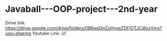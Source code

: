 # Javaball---OOP-project---2nd-year
Drive link: https://drive.google.com/drive/folders/0B6wd3nZoHyseZDFjOTJCdlozVms?usp=sharing
Youtube Link: ///
